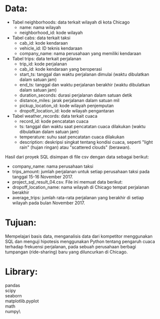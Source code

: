 # Data:
- Tabel neighborhoods: data terkait wilayah di kota Chicago
    - name: nama wilayah
    - neighborhood_id: kode wilayah
- Tabel cabs: data terkait taksi
    - cab_id: kode kendaraan
    - vehicle_id: ID teknis kendaraan
    - company_name: nama perusahaan yang memiliki kendaraan
- Tabel trips: data terkait perjalanan
    - trip_id: kode perjalanan
    - cab_id: kode kendaraan yang beroperasi
    - start_ts: tanggal dan waktu perjalanan dimulai (waktu dibulatkan dalam satuan jam)
    - end_ts: tanggal dan waktu perjalanan berakhir (waktu dibulatkan dalam satuan jam)
    - duration_seconds: durasi perjalanan dalam satuan detik
    - distance_miles: jarak perjalanan dalam satuan mil
    - pickup_location_id: kode wilayah penjemputan
    - dropoff_location_id: kode wilayah pengantaran
- Tabel weather_records: data terkait cuaca
    - record_id: kode pencatatan cuaca
    - ts: tanggal dan waktu saat pencatatan cuaca dilakukan (waktu dibulatkan dalam satuan jam)
    - temperature: suhu saat pencatatan cuaca dilakukan
    - description: deskripsi singkat tentang kondisi cuaca, seperti "light rain" (hujan ringan) atau "scattered clouds" (berawan).

Hasil dari proyek SQL disimpan di file csv dengan data sebagai berikut:
- company_name: nama perusahaan taksi
- trips_amount: jumlah perjalanan untuk setiap perusahaan taksi pada tanggal 15-16 November 2017.
- project_sql_result_04.csv. File ini memuat data berikut:
- dropoff_location_name: nama wilayah di Chicago tempat perjalanan berakhir
- average_trips: jumlah rata-rata perjalanan yang berakhir di setiap wilayah pada bulan November 2017.

# Tujuan:
Mempelajari basis data, menganalisis data dari kompetitor menggunakan SQL dan menguji hipotesis menggunakan Python tentang pengaruh cuaca terhadap frekuensi perjalanan, pada sebuah perusahaan berbagi tumpangan (ride-sharing) baru yang diluncurkan di Chicago.

# Library:
pandas\
scipy\
seaborn\
matplotlib.pyplot\
math\
numpy\